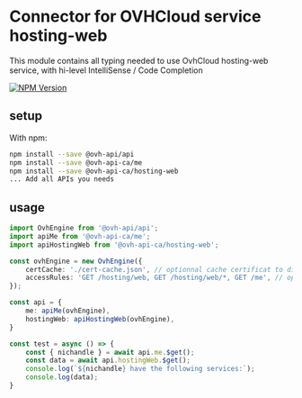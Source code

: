 # Connector for OVHCloud service hosting-web

This module contains all typing needed to use OvhCloud hosting-web service, with hi-level IntelliSense / Code Completion

[![NPM Version](https://img.shields.io/npm/v/@ovh-api-ca/hosting-web.svg?style=flat)](https://www.npmjs.org/package/@ovh-api-ca/hosting-web)

## setup

With npm:
````bash
npm install --save @ovh-api/api
npm install --save @ovh-api-ca/me
npm install --save @ovh-api-ca/hosting-web
... Add all APIs you needs
````

## usage

````typescript
import OvhEngine from '@ovh-api/api';
import apiMe from '@ovh-api-ca/me';
import apiHostingWeb from '@ovh-api-ca/hosting-web';

const ovhEngine = new OvhEngine({ 
    certCache: './cert-cache.json', // optionnal cache certificat to disk
    accessRules: 'GET /hosting/web, GET /hosting/web/*, GET /me', // optionnal limit the requested privileges.
});

const api = {
    me: apiMe(ovhEngine),
    hostingWeb: apiHostingWeb(ovhEngine),
}

const test = async () => {
    const { nichandle } = await api.me.$get();
    const data = await api.hostingWeb.$get();
    console.log(`${nichandle} have the following services:`);
    console.log(data);
}

````